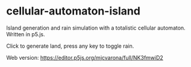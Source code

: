 # cellular-automaton-island
Island generation and rain simulation with a totalistic cellular automaton. Written in p5.js.

Click to generate land, press any key to toggle rain.

Web version: https://editor.p5js.org/mjcvarona/full/NK3fmwiD2
